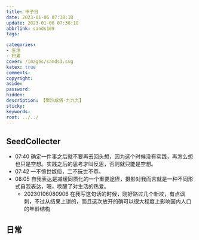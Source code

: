 ```yaml
---
title: 甲子日
date: 2023-01-06 07:38:18
update: 2023-01-06 07:38:18
abbrlink: sands109
tags:

categories:
- 生活
- 积累
cover: /images/sands3.svg
katex: true
comments:
copyright:
aside: 
password:
hidden:
description: 【聚沙成塔·九九九】 
sticky: 
keywords:
root: ../../
---
```


## SeedCollecter
- 07:40 确定一件事之后就不要再去回头想，因为这个时候没有实践，再怎么想也只是空想。实践之后的思考才叫反思，否则就只能是空想。
- 07:42 一不愤世嫉俗，二不玩世不恭。
- 08:05 自我表达是减缓同质化的一个重要途径，摄影对我而言就是一种不同形式自我表达，嗯，唤醒了对生活的热爱。
    - 20230106080906 在我写这句话的时候，刚好路过几个新坟，有点讽刺，不过从结果上讲的，而且这次放开的确可以很大程度上影响国内人口的年龄结构



## 日常